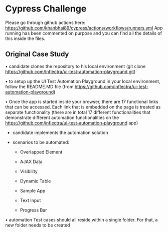 # Cypress Challenge

Please go through github actions here: <https://github.com/khanbhai89/cypress/actions/workflows/runners.yml>
App running has been commented on purpose and you can find all the details of this inside the files.

## Original Case Study

• candidate clones the repository to his local environment (git clone
<https://github.com/Inflectra/ui-test-automation-playground.git>)

• to setup up the UI Test Automation Playground in your local environment, follow the
README.MD file (from <https://github.com/inflectra/ui-test-automation-playground>)

• Once the app is started inside your browser, there are 17 functional links that can be
accessed. Each link that is embedded on the page is treated as separate functionality
(there are in total 17 different functionalities that demonstrate different automation
functionalities on the <https://github.com/inflectra/ui-test-automation-playground> app)

* candidate implements the automation solution
* scenarios to be automated:

  * Overlapped Element

  * AJAX Data

  * Visibility

  * Dynamic Table

  * Sample App

  * Text Input

  * Progress Bar

• automation Test cases should all reside within a single folder. For that, a new folder needs
to be created
